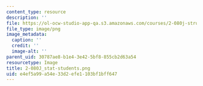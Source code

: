 ```yaml
---
content_type: resource
description: ''
file: https://ol-ocw-studio-app-qa.s3.amazonaws.com/courses/2-080j-structural-mechanics-fall-2013/e4ef5a99a54e33d2efe1103bf1bff647_2-080J_stat-students.png
file_type: image/png
image_metadata:
  caption: ''
  credit: ''
  image-alt: ''
parent_uid: 30787ae8-b1e4-3e42-5bf8-855cb2d63a54
resourcetype: Image
title: 2-080J_stat-students.png
uid: e4ef5a99-a54e-33d2-efe1-103bf1bff647
---
```

